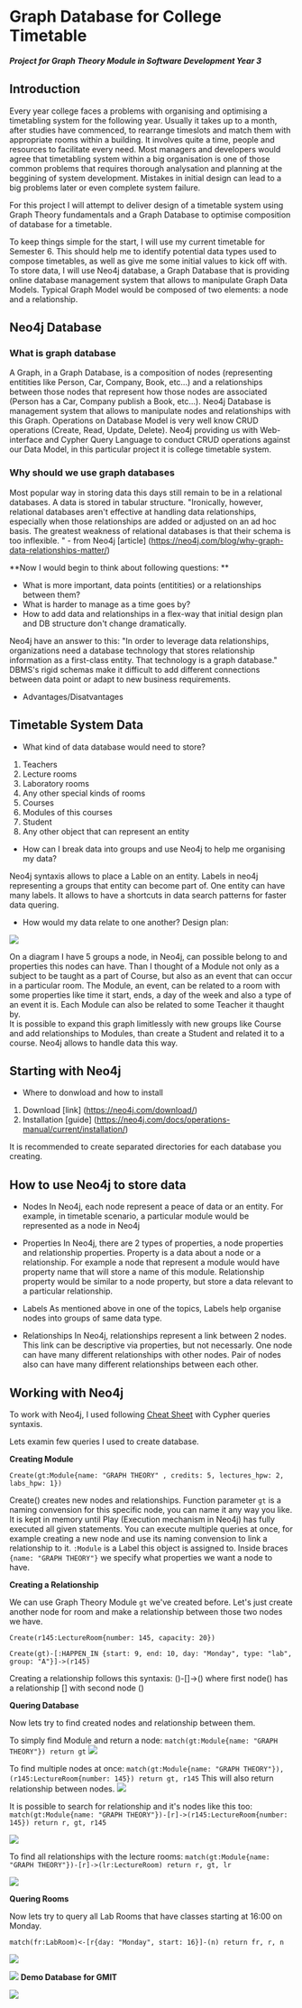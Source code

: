 # Graph Database for College Timetable
_**Project for Graph Theory Module in Software Development Year 3**_

## Introduction
Every year college faces a problems with organising and optimising a timetabling system for the following year.
Usually it takes up to a month, after studies have commenced, to rearrange timeslots 
and match them with appropriate rooms within a building. It involves quite a time, people and resources to facilitate every need.
Most managers and developers would agree that timetabling system within a big organisation is one of those common problems
that requires thorough analysation and planning at the beggining of system development. Mistakes in initial design can lead to 
a big problems later or even complete system failure. 

For this project I will attempt to deliver design of a timetable system using Graph Theory fundamentals 
and a Graph Database to optimise composition of database for a timetable.
	
To keep things simple for the start, I will use my current timetable for Semester 6. 
This should help me to identify potential data types used to compose timetables, as well as give me some initial values to kick off with.
To store data, I will use Neo4j database, a Graph Database that is providing online database management system 
that allows to manipulate Graph Data Models. Typical Graph Model would be composed of two elements: a node and a relationship.
	
## Neo4j Database 
### What is graph database

A Graph, in a Graph Database, is a composition of nodes (representing entitities like Person, Car, Company, Book, etc...)
and a relationships between those nodes that represent how those nodes are associated (Person has a Car, Company publish a Book, etc...).
Neo4j Database is management system that allows to manipulate nodes and relationships with this Graph. 
Operations on Database Model is very well know CRUD operations (Create, Read, Update, Delete). Neo4j providing us with 
Web-interface and Cypher Query Language to conduct CRUD operations against our Data Model, in this particular project it is 
college timetable system.

### Why should we use graph databases

Most popular way in storing data this days still remain to be in a relational databases. A data is stored in
tabular structure. "Ironically, however, relational databases aren't effective at handling data relationships, 
especially when those relationships are added or adjusted on an ad hoc basis.
The greatest weakness of relational databases is that their schema is too inflexible. " - from Neo4j [article] (https://neo4j.com/blog/why-graph-data-relationships-matter/)

**Now I would begin to think about following questions: **
* What is more important, data points (entitities) or a relationships between them? 
* What is harder to manage as a time goes by? 
* How to add data and relationships in a flex-way that initial design plan and DB structure don't change dramatically.
	
Neo4j have an answer to this: "In order to leverage data relationships, organizations need a database technology 
that stores relationship information as a first-class entity. That technology is a graph database."
DBMS's rigid schemas make it difficult to add different connections between data point or adapt to new business requirements.

* Advantages/Disatvantages 

	
## Timetable System Data
* What kind of data database would need to store?
1) Teachers
2) Lecture rooms
3) Laboratory rooms
4) Any other special kinds of rooms
5) Courses
6) Modules of this courses
7) Student
8) Any other object that can represent an entity 


* How can I break data into groups and use Neo4j to help me organising my data?

Neo4j syntaxis allows to place a Lable on an entity. Labels in neo4j representing a groups that entity can become part of. One entity can have many labels. It allows to have a shortcuts in data search patterns for faster data quering. 

* How would my data relate to one another? Design plan:

![](https://github.com/EddyCodeIt/College_Timetable_Graph_DB_Design/blob/master/Doc%20Snippets/design_plan.jpg)

On a diagram I have 5 groups a node, in Neo4j, can possible belong to and properties this nodes can have. 
Than I thought of a Module not only as a subject to be taught as a part of Course, but also as an event that can occur in
a particular room. The Module, an event, can be related to a room with some properties like time it start, ends, a day of the week
and also a type of an event it is. 
Each Module can also be related to some Teacher it thaught by.  
It is possible to expand this graph limitlessly with new groups like Course and add relationships to Modules, than create
a Student and related it to a course. Neo4j allows to handle data this way. 

## Starting with Neo4j 
* Where to donwload and how to install
1) Download [link] (https://neo4j.com/download/)
2) Installation [guide] (https://neo4j.com/docs/operations-manual/current/installation/)

It is recommended to create separated directories for each database you creating. 

## How to use Neo4j to store data
* Nodes
In Neo4j, each node represent a peace of data or an entity. 
For example, in timetable scenario, a particular module would be represented as a node in Neo4j

* Properties
In Neo4j, there are 2 types of properties, a node properties and relationship properties.
Property is a data about a node or a relationship. 
For example a node that represent a module would have property name that will store a name of this module.
Relationship property would be similar to a node property, but store a data relevant to a particular relationship.

* Labels
As mentioned above in one of the topics, Labels help organise nodes into groups of same data type.

* Relationships
In Neo4j, relationships represent a link between 2 nodes. This link can be descriptive via properties, but not necessarly.
One node can have many different relationships with other nodes. Pair of nodes also can have many different relationships
between each other.

## Working with Neo4j

To work with Neo4j, I used following [Cheat Sheet](https://neo4j.com/docs/cypher-refcard/current/) with Cypher queries syntaxis.

Lets examin few queries I used to create database. 

**Creating Module** 

`Create(gt:Module{name: "GRAPH THEORY" , credits: 5, lectures_hpw: 2, labs_hpw: 1})`

Create() creates new nodes and relationships.
Function parameter `gt` is a naming convension for this specific node, you can name it any way you like. It is kept in memory until Play (Execution mechanism in Neo4j) has fully executed all given statements.
You can execute multiple queries at once, for example creating a new node and use its naming convension
to link a relationship to it. 
`:Module` is a Label this object is assigned to. 
Inside braces `{name: "GRAPH THEORY"}` we specify what properties we want a node to have.

**Creating a Relationship** 

We can use Graph Theory Module `gt` we've created before.
Let's just create another node for room and make a relationship between those two nodes we have.

`Create(r145:LectureRoom{number: 145, capacity: 20})`

`Create(gt)-[:HAPPEN_IN {start: 9, end: 10, day: "Monday", type: "lab", group: "A"}]->(r145)`

Creating a relationship follows this syntaxis: ()-[]->()
where first node() has a relationship [] with second node ()

**Quering Database** 

Now lets try to find created nodes and relationship between them.

To simply find Module and return a node: 
`match(gt:Module{name: "GRAPH THEORY"}) return gt`
![](https://github.com/EddyCodeIt/College_Timetable_Graph_DB_Design/blob/master/Doc%20Snippets/Node.PNG)

To find multiple nodes at once: 
`match(gt:Module{name: "GRAPH THEORY"}),(r145:LectureRoom{number: 145})
return gt, r145`
This will also return relationship between nodes.
![](https://github.com/EddyCodeIt/College_Timetable_Graph_DB_Design/blob/master/Doc%20Snippets/twoNodes.PNG)

It is possible to search for relationship and it's nodes like this too: 
`match(gt:Module{name: "GRAPH THEORY"})-[r]->(r145:LectureRoom{number: 145})
return r, gt, r145`

![](https://github.com/EddyCodeIt/College_Timetable_Graph_DB_Design/blob/master/Doc%20Snippets/twoNodesRelationship.PNG)

To find all relationships with the lecture rooms:
`match(gt:Module{name: "GRAPH THEORY"})-[r]->(lr:LectureRoom)
return r, gt, lr`

![](https://github.com/EddyCodeIt/College_Timetable_Graph_DB_Design/blob/master/Doc%20Snippets/relationships.PNG)

**Quering Rooms**

Now lets try to query all Lab Rooms that have classes starting at 16:00 on Monday.

`match(fr:LabRoom)<-[r{day: "Monday", start: 16}]-(n) return fr, r, n`

![](https://github.com/EddyCodeIt/College_Timetable_Graph_DB_Design/blob/master/Doc%20Snippets/QueringRooms.PNG)

![](https://github.com/EddyCodeIt/College_Timetable_Graph_DB_Design/blob/master/Doc%20Snippets/QueringRoomsRows.PNG)
**Demo Database for GMIT**

![](https://github.com/EddyCodeIt/College_Timetable_Graph_DB_Design/blob/master/Doc%20Snippets/DatabaseDemo.PNG)
